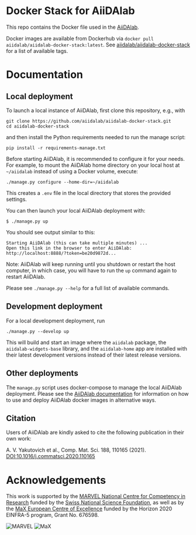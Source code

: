 # Docker Stack for AiiDAlab

This repo contains the Docker file used in the [AiiDAlab](https://www.materialscloud.org/aiidalab).

Docker images are available from Dockerhub via `docker pull aiidalab/aiidalab-docker-stack:latest`.
See [aiidalab/aiidalab-docker-stack](https://hub.docker.com/repository/docker/aiidalab/aiidalab-docker-stack) for a list of available tags.

# Documentation

## Local deployment

To launch a local instance of AiiDAlab, first clone this repository, e.g., with
```console
git clone https://github.com/aiidalab/aiidalab-docker-stack.git
cd aiidalab-docker-stack
```
and then install the Python requirements needed to run the manage script:
```
pip install -r requirements-manage.txt
```

Before starting AiiDAlab, it is recommended to configure it for your needs.
For example, to mount the AiiDAlab home directory on your local host at `~/aiidalab` instead of using a Docker volume, execute:
```console
./manage.py configure --home-dir=~/aiidalab
```
This creates a `.env` file in the local directory that stores the provided settings.

You can then launch your local AiiDAlab deployment with:
```console
$ ./manage.py up
```
You should see output similar to this:
```
Starting AiiDAlab (this can take multiple minutes) ...
Open this link in the browser to enter AiiDAlab:
http://localhost:8888/?token=be20d9872d...
```

Note: AiiDAlab will keep running until you shutdown or restart the host computer, in which case, you will have to run the `up` command again to restart AiiDAlab.

Please see `./manage.py --help` for a full list of available commands.

## Development deployment

For a local development deployment, run
```console
./manage.py --develop up
```

This will build and start an image where the `aiidalab` package, the `aiidalab-widgets-base` library, and the `aiidalab-home` app are installed with their latest development versions instead of their latest release versions.

## Other deployments

The `manage.py` script uses docker-compose to manage the local AiiDAlab deployment.
Please see the [AiiDAlab documentation](https://aiidalab.readthedocs.io/) for information on how to use and deploy AiiDAlab docker images in alternative ways.

## Citation

Users of AiiDAlab are kindly asked to cite the following publication in their own work:

A. V. Yakutovich et al., Comp. Mat. Sci. 188, 110165 (2021).
[DOI:10.1016/j.commatsci.2020.110165](https://doi.org/10.1016/j.commatsci.2020.110165)

# Acknowledgements

This work is supported by the [MARVEL National Centre for Competency in Research](<http://nccr-marvel.ch>)
funded by the [Swiss National Science Foundation](<http://www.snf.ch/en>), as well as by the [MaX
European Centre of Excellence](<http://www.max-centre.eu/>) funded by the Horizon 2020 EINFRA-5 program,
Grant No. 676598.

![MARVEL](miscellaneous/logos/MARVEL.png)
![MaX](miscellaneous/logos/MaX.png)
